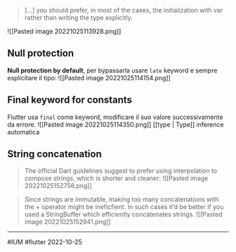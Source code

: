 > [...] you should prefer, in most of the cases, the initialization with var rather than writing the type explicitly.

![[Pasted image 20221025113928.png]]

## Null protection
**Null protection by default**, per bypassarla usare `late` keyword e sempre esplicitare il tipo:
![[Pasted image 20221025114154.png]]

## Final keyword for constants
Flutter usa `final` come keyword, modificare il suo valore successivamente da errore. 
![[Pasted image 20221025114350.png]]
[[type | Type]] inference automatica

## String concatenation
> The official Dart guidelines suggest to prefer using interpolation to compose strings, which is shorter and cleaner:
> ![[Pasted image 20221025152758.png]]

>Since strings are immutable, making too many concatenations with the + operator might be ineficfient. In such cases it’d be better if you used a StringBuffer which efficiently concatenates strings.
> ![[Pasted image 20221025152941.png]]



---
#IUM #flutter 2022-10-25